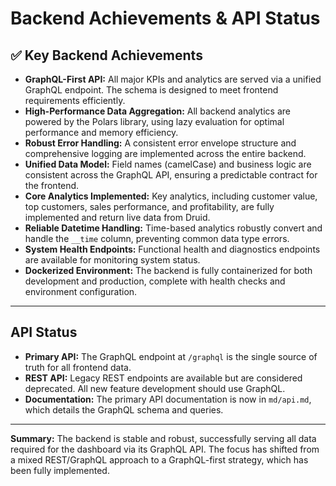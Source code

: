 # Backend Achievements & API Status

## ✅ Key Backend Achievements

- **GraphQL-First API:** All major KPIs and analytics are served via a unified GraphQL endpoint. The schema is designed to meet frontend requirements efficiently.
- **High-Performance Data Aggregation:** All backend analytics are powered by the Polars library, using lazy evaluation for optimal performance and memory efficiency.
- **Robust Error Handling:** A consistent error envelope structure and comprehensive logging are implemented across the entire backend.
- **Unified Data Model:** Field names (camelCase) and business logic are consistent across the GraphQL API, ensuring a predictable contract for the frontend.
- **Core Analytics Implemented:** Key analytics, including customer value, top customers, sales performance, and profitability, are fully implemented and return live data from Druid.
- **Reliable Datetime Handling:** Time-based analytics robustly convert and handle the `__time` column, preventing common data type errors.
- **System Health Endpoints:** Functional health and diagnostics endpoints are available for monitoring system status.
- **Dockerized Environment:** The backend is fully containerized for both development and production, complete with health checks and environment configuration.

---

## API Status

- **Primary API:** The GraphQL endpoint at `/graphql` is the single source of truth for all frontend data.
- **REST API:** Legacy REST endpoints are available but are considered deprecated. All new feature development should use GraphQL.
- **Documentation:** The primary API documentation is now in `md/api.md`, which details the GraphQL schema and queries.

---

**Summary:**
The backend is stable and robust, successfully serving all data required for the dashboard via its GraphQL API. The focus has shifted from a mixed REST/GraphQL approach to a GraphQL-first strategy, which has been fully implemented. 